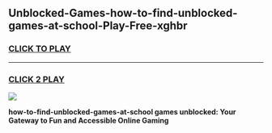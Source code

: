
## Unblocked-Games-how-to-find-unblocked-games-at-school-Play-Free-xghbr
<h3>
<a href="https://premium76.site?title=how-to-find-unblocked-games-at-school&ref=19M">CLICK TO PLAY</a></h3>
<hr>

<h3>
<a href="https://premium76.site?title=how-to-find-unblocked-games-at-school&ref=19M">CLICK 2 PLAY</a>
  
</h3>

<a href="https://premium76.site?title=how-to-find-unblocked-games-at-school&ref=19M"><img src="https://clearcache.store/games.png"></a>


**how-to-find-unblocked-games-at-school games unblocked: Your Gateway to Fun and Accessible Online Gaming**

